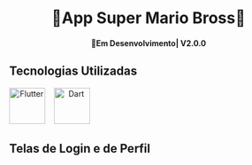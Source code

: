 <h1 align="center"> 
	📱App Super Mario Bross🍄
</h1>
<h4 align="center"> 
	  🚧Em Desenvolvimento| V2.0.0
</h4>

## Tecnologias Utilizadas

<div style="text-align: center; display: inline-block">  
	<img src="https://cdn.jsdelivr.net/gh/devicons/devicon@latest/icons/flutter/flutter-original.svg" alt="Flutter" width="65px"> &nbsp;&nbsp;
	<img src="https://cdn.jsdelivr.net/gh/devicons/devicon@latest/icons/dart/dart-original.svg" alt="Dart" width="65px">
</div>

## Telas de Login e de Perfil
